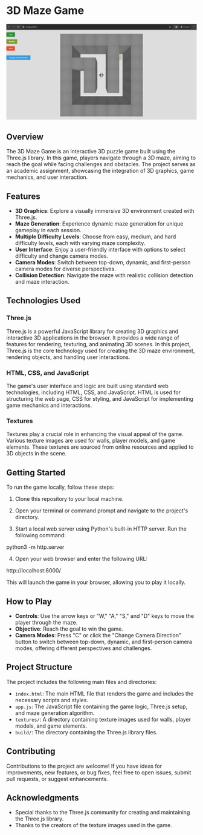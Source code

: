 # 3D Maze Game

![3D Maze Game Screenshot](screenshot.png)

## Overview

The 3D Maze Game is an interactive 3D puzzle game built using the Three.js library. In this game, players navigate through a 3D maze, aiming to reach the goal while facing challenges and obstacles. The project serves as an academic assignment, showcasing the integration of 3D graphics, game mechanics, and user interaction.

## Features

- **3D Graphics**: Explore a visually immersive 3D environment created with Three.js.
- **Maze Generation**: Experience dynamic maze generation for unique gameplay in each session.
- **Multiple Difficulty Levels**: Choose from easy, medium, and hard difficulty levels, each with varying maze complexity.
- **User Interface**: Enjoy a user-friendly interface with options to select difficulty and change camera modes.
- **Camera Modes**: Switch between top-down, dynamic, and first-person camera modes for diverse perspectives.
- **Collision Detection**: Navigate the maze with realistic collision detection and maze interaction.

## Technologies Used

### Three.js

Three.js is a powerful JavaScript library for creating 3D graphics and interactive 3D applications in the browser. It provides a wide range of features for rendering, texturing, and animating 3D scenes. In this project, Three.js is the core technology used for creating the 3D maze environment, rendering objects, and handling user interactions.

### HTML, CSS, and JavaScript

The game's user interface and logic are built using standard web technologies, including HTML, CSS, and JavaScript. HTML is used for structuring the web page, CSS for styling, and JavaScript for implementing game mechanics and interactions.

### Textures

Textures play a crucial role in enhancing the visual appeal of the game. Various texture images are used for walls, player models, and game elements. These textures are sourced from online resources and applied to 3D objects in the scene.

## Getting Started

To run the game locally, follow these steps:

1. Clone this repository to your local machine.

2. Open your terminal or command prompt and navigate to the project's directory.

3. Start a local web server using Python's built-in HTTP server. Run the following command:

python3 -m http.server

4. Open your web browser and enter the following URL:

http://localhost:8000/

This will launch the game in your browser, allowing you to play it locally.

## How to Play

- **Controls**: Use the arrow keys or "W," "A," "S," and "D" keys to move the player through the maze.
- **Objective**: Reach the goal to win the game.
- **Camera Modes**: Press "C" or click the "Change Camera Direction" button to switch between top-down, dynamic, and first-person camera modes, offering different perspectives and challenges.

## Project Structure

The project includes the following main files and directories:

- `index.html`: The main HTML file that renders the game and includes the necessary scripts and styles.
- `app.js`: The JavaScript file containing the game logic, Three.js setup, and maze generation algorithm.
- `textures/`: A directory containing texture images used for walls, player models, and game elements.
- `build/`: The directory containing the Three.js library files.

## Contributing

Contributions to the project are welcome! If you have ideas for improvements, new features, or bug fixes, feel free to open issues, submit pull requests, or suggest enhancements.

## Acknowledgments

- Special thanks to the Three.js community for creating and maintaining the Three.js library.
- Thanks to the creators of the texture images used in the game.

